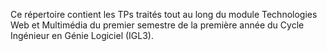 Ce répertoire contient les TPs traités tout au long du module Technologies Web et Multimédia du premier semestre de la première année du Cycle Ingénieur en Génie Logiciel (IGL3).
